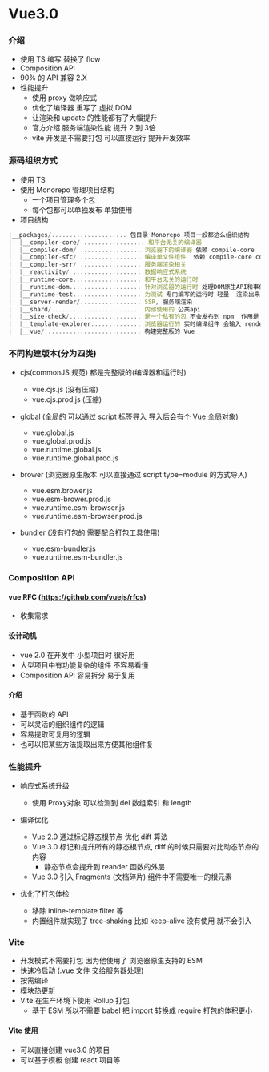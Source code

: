 # Vue3.0

### 介绍
- 使用 TS 编写 替换了 flow
- Composition API
- 90% 的 API 兼容 2.X
- 性能提升
    - 使用 proxy 做响应式
    - 优化了编译器 重写了 虚拟 DOM 
    - 让渲染和 update 的性能都有了大幅提升
    - 官方介绍 服务端渲染性能 提升 2 到 3倍
    - vite 开发是不需要打包 可以直接运行 提升开发效率

### 源码组织方式
- 使用 TS
- 使用 Monorepo 管理项目结构
    - 一个项目管理多个包
    - 每个包都可以单独发布 单独使用
- 项目结构
```js
|__packages/..................... 包目录 Monorepo 项目一般都这么组织结构
|  |__compiler-core/ ................. 和平台无关的编译器
|  |__compiler-dom/ ................. 浏览器下的编译器 依赖 compile-core
|  |__compiler-sfc/ ................. 编译单文件组件  依赖 compile-core compile-dom
|  |__compiler-srr/ ................. 服务端渲染相关
|  |__reactivity/ ................... 数据响应式系统
|  |__runtime-core................... 和平台无关的运行时
|  |__runtime-dom.................... 针对浏览器的运行时 处理DOM原生API和事件等... 
|  |__runtime-test................... 为测试 专门编写的运行时 轻量  渲染出来的Dom是一个js 对象 所以可以运行在所有的js 环境中
|  |__server-render/................. SSR, 服务端渲染
|  |__shard/......................... 内部使用的 公共api 
|  |__size-check/.................... 是一个私有的包 不会发布到 npm  作用是 tree-sharking 后检查代码的大小 
|  |__template-explorer.............. 浏览器运行的 实时编译组件 会输入 render函数 在 readme 中提供在线访问的地址
|  |__vue/........................... 构建完整版的 Vue
```

### 不同构建版本(分为四类)

- cjs(commonJS 规范) 都是完整版的(编译器和运行时)
    - vue.cjs.js (没有压缩)
    - vue.cjs.prod.js (压缩)

- global (全局的  可以通过 script 标签导入 导入后会有个 Vue 全局对象)
    - vue.global.js
    - vue.global.prod.js
    - vue.runtime.global.js
    - vue.runtime.global.prod.js

- brower (浏览器原生版本 可以直接通过 script type=module 的方式导入)
    - vue.esm.brower.js
    - vue.esm-brower.prod.js
    - vue.runtime.esm-browser.js
    - vue.runtime.esm-browser.prod.js

- bundler (没有打包的 需要配合打包工具使用)
    - vue.esm-bundler.js
    - vue.runtime.esm-bundler.js

### Composition API 

#### vue RFC (https://github.com/vuejs/rfcs)
- 收集需求
#### 设计动机
- vue 2.0 在开发中 小型项目时 很好用
- 大型项目中有功能复杂的组件 不容易看懂
- Composition API 容易拆分 易于复用

#### 介绍
- 基于函数的 API
- 可以灵活的组织组件的逻辑
- 容易提取可复用的逻辑
- 也可以把某些方法提取出来方便其他组件复

### 性能提升
- 响应式系统升级
    - 使用 Proxy对象 可以检测到 del 数组索引 和 length

- 编译优化
    - Vue 2.0 通过标记静态根节点 优化 diff 算法
    - Vue 3.0 标记和提升所有的静态根节点, diff 的时候只需要对比动态节点的内容
        - 静态节点会提升到 reander 函数的外层 
    - Vue 3.0 引入 Fragments (文档碎片) 组件中不需要唯一的根元素

- 优化了打包体检
    - 移除 inline-template filter 等
    - 内置组件就实现了 tree-shaking 比如 keep-alive  没有使用 就不会引入


### Vite
- 开发模式不需要打包 因为他使用了 浏览器原生支持的 ESM
- 快速冷启动 (.vue 文件 交给服务器处理)
- 按需编译
- 模块热更新
- Vite 在生产环境下使用 Rollup 打包
    - 基于 ESM 所以不需要 babel 把  import 转换成 require  打包的体积更小

#### Vite 使用
- 可以直接创建 vue3.0 的项目
- 可以基于模板 创建 react 项目等




